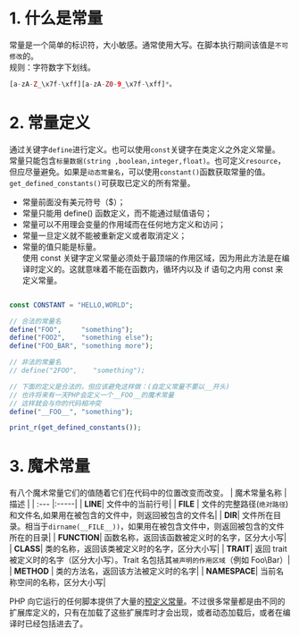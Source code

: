 # 1. 什么是常量
常量是一个简单的标识符，大小敏感。通常使用大写。在脚本执行期间该值是`不可修改`的。<br>
规则：字符数字下划线。
```php
[a-zA-Z_\x7f-\xff][a-zA-Z0-9_\x7f-\xff]*。
```
# 2. 常量定义
通过关键字`define`进行定义。也可以使用`const`关键字在类定义之外定义常量。<br>
常量只能包含`标量数据(string ,boolean,integer,float)`。也可定义`resource`，但应尽量避免。如果是`动态常量名`，可以使用`constant()`函数获取常量的值。`get_defined_constants()`可获取已定义的所有常量。<br>
- 常量前面没有美元符号（$）；
- 常量只能用 define() 函数定义，而不能通过赋值语句；
- 常量可以不用理会变量的作用域而在任何地方定义和访问；
- 常量一旦定义就不能被重新定义或者取消定义；
- 常量的值只能是标量。<br>
使用 const 关键字定义常量必须处于最顶端的作用区域，因为用此方法是在编译时定义的。这就意味着不能在函数内，循环内以及 if 语句之内用 const 来定义常量。 
```php

const CONSTANT = "HELLO,WORLD";

// 合法的常量名
define("FOO",     "something");
define("FOO2",    "something else");
define("FOO_BAR", "something more");

// 非法的常量名
// define("2FOO",    "something");

// 下面的定义是合法的，但应该避免这样做：(自定义常量不要以__开头)
// 也许将来有一天PHP会定义一个__FOO__的魔术常量
// 这样就会与你的代码相冲突
define("__FOO__", "something");

print_r(get_defined_constants());
```
# 3. 魔术常量
有八个魔术常量它们的值随着它们在代码中的位置改变而改变。
| 魔术常量名称 | 描述 | 
| :--- |:-----|
| __LINE__| 文件中的当前行号|
| __FILE__ | 文件的完整路径(`绝对路径`)和文件名,如果用在被包含的文件中，则返回被包含的文件名|
| __DIR__| 文件所在目录。相当于`dirname(__FILE__))`，如果用在被包含文件中，则返回被包含的文件所在的目录|
| __FUNCTION__| 函数名称，返回该函数被定义时的名字，区分大小写|
| __CLASS__| 类的名称，返回该类被定义时的名字，区分大小写|
| __TRAIT__| 返回 trait 被定义时的名字（区分大小写）。Trait 名包括其`被声明的作用区域`（例如 Foo\Bar）|
| __METHOD__ | 类的方法名，返回该方法被定义时的名字|
| __NAMESPACE__| 当前名称空间的名称，区分大小写|

PHP 向它运行的任何脚本提供了大量的[预定义常量](http://php.net/manual/zh/reserved.constants.php)。不过很多常量都是由不同的扩展库定义的，只有在加载了这些扩展库时才会出现，或者动态加载后，或者在编译时已经包括进去了。
